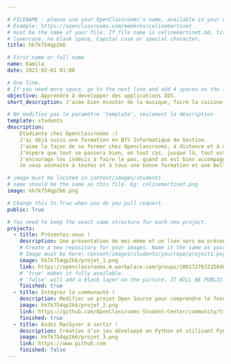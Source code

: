 ```yaml
---

# FILENAME : please use your OpenClassrooms's name, available in your url.
# Example: https://openclassrooms.com/membres/celinemartinet
# must be the name of your file. If file name is celinemartinet.md, title is celinemartinet.
# lowercase, no blank space, Capital case or special character.
title: hk7k754qp2k6

# First name or full name
name: Kamila
date: 2021-02-01 01:00

# One line.
# If you need more space, go to the next line and add 4 spaces on the left, as in 'description'.
objective: Apprendre à developper des applications IOS.
short_description: J'aime bien écouter de la musique, faire la cuisine et surtout j'adore mes enfants et mon mari :).

# Ne modifiez pas le paramètre 'template', seulement la description
template: students
description:
    Etudiante chez Openclassrooms :)
    J'ai déjà suivi une formation en BTS Informatique de Gestion.
    J'aime la façon de se former chez Openclassrooms, à distance et à mon rythme.
    J'éspère que tout se passera bien, en tout cas, jusque là, tout est au Top avec mon super mentor :)
    J'encourage les indécis à faire le pas, quand on est bien accompagnée c'est l'essentiel.
    Je vous souhaite à toutes et à tous une bonne formation et une belle réussite ensuite ;)

# image must be located in content/images/students
# name should be the same as this file. Eg: celinemartinet.png
image: hk7k754qp2k6.png

# Change this to True when you do you pull request.
public: True

# You need to keep the exact same structure for each new project.
projects:
  - title: Présentez-vous !
    description: Une présentation de moi-même et un lien vers ma présentation Workplace.
    # Create a new repository for your images. Name it the same as your nickname and profile picture.
    # Image must be here: content/images/students/yourrepo/project1.png
    image: hk7k754qp2k6/projet_1.png
    link: https://openclassrooms.m.workplace.com/groups/108172763225648/permalink/695902247786027/
    # 'true' makes it fully available.
    # 'false' will add a black layer on the picture. IT WILL BE PUBLIC!
    finished: true
  - title: Intégrez la communauté !
    description: Modifier un projet Open Source pour comprendre le fonctionnement de Git, de Github et des PR.
    image: hk7k754qp2k6/projet_2.png
    link: https://github.com/OpenClassrooms-Student-Center/community/tree/master/content/students/hk7k754qp2k6.md
    finished: true
  - title: Aidez MacGyver à sortir !
    description: Création d’un jeu développé en Python et utilisant PyGame.
    image: hk7k754qp2k6/projet_3.png
    link: https://www.github.com
    finished: false
---
```

